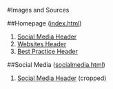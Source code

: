 #Images and Sources

##Homepage ([index.html](https://mathiasev.github.io/4478u3160264/index.html))
1. [Social Media Header](https://pixabay.com/en/bridge-gadget-hand-iphone-macro-1845364/)
2. [Websites Header](https://pixabay.com/en/mockup-psd-ipad-iphone-white-654585/)
3. [Best Practice Header](https://pixabay.com/en/analytics-charts-traffic-marketing-925379/)

##Social Media ([socialmedia.html](https://mathiasev.github.io/4478u3160264/socialmedia.html))
1. [Social Media Header](https://pixabay.com/en/bridge-gadget-hand-iphone-macro-1845364/) (cropped)
